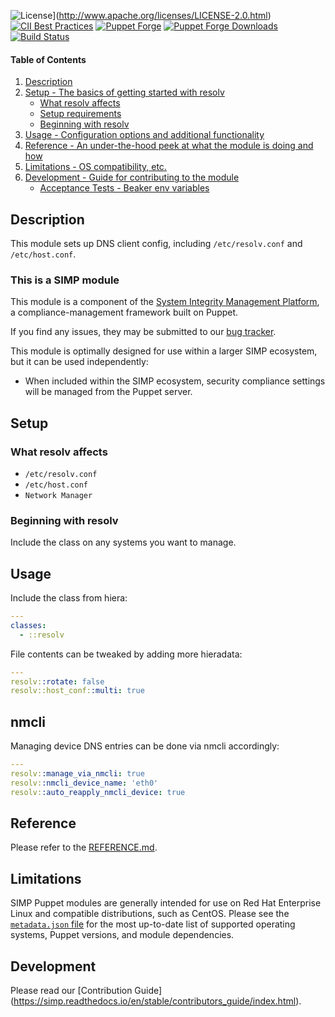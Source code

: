 ![License](https://img.shields.io/:license-apache-blue.svg)](http://www.apache.org/licenses/LICENSE-2.0.html)
[![CII Best Practices](https://bestpractices.coreinfrastructure.org/projects/73/badge)](https://bestpractices.coreinfrastructure.org/projects/73)
[![Puppet Forge](https://img.shields.io/puppetforge/v/simp/resolv.svg)](https://forge.puppetlabs.com/simp/resolv)
[![Puppet Forge Downloads](https://img.shields.io/puppetforge/dt/simp/resolv.svg)](https://forge.puppetlabs.com/simp/resolv)
[![Build Status](https://travis-ci.org/simp/pupmod-simp-resolv.svg)](https://travis-ci.org/simp/pupmod-simp-resolv)

#### Table of Contents

1. [Description](#description)
2. [Setup - The basics of getting started with resolv](#setup)
    * [What resolv affects](#what-resolv-affects)
    * [Setup requirements](#setup-requirements)
    * [Beginning with resolv](#beginning-with-resolv)
3. [Usage - Configuration options and additional functionality](#usage)
4. [Reference - An under-the-hood peek at what the module is doing and how](#reference)
5. [Limitations - OS compatibility, etc.](#limitations)
6. [Development - Guide for contributing to the module](#development)
    * [Acceptance Tests - Beaker env variables](#acceptance-tests)


## Description

This module sets up DNS client config, including `/etc/resolv.conf` and `/etc/host.conf`.


### This is a SIMP module

This module is a component of the [System Integrity Management Platform](https://simp-project.com),
a compliance-management framework built on Puppet.

If you find any issues, they may be submitted to our [bug tracker](https://simp-project.atlassian.net/).

This module is optimally designed for use within a larger SIMP ecosystem, but it can be used independently:

 * When included within the SIMP ecosystem, security compliance settings will be managed from the Puppet server.


## Setup


### What resolv affects

  * `/etc/resolv.conf`
  * `/etc/host.conf`
  * `Network Manager`


### Beginning with resolv

Include the class on any systems you want to manage.


## Usage

Include the class from hiera:

```yaml
---
classes:
  - ::resolv
```

File contents can be tweaked by adding more hieradata:

```yaml
---
resolv::rotate: false
resolv::host_conf::multi: true
```

## nmcli

Managing device DNS entries can be done via nmcli accordingly:

```yaml
---
resolv::manage_via_nmcli: true
resolv::nmcli_device_name: 'eth0'
resolv::auto_reapply_nmcli_device: true
```

## Reference

Please refer to the [REFERENCE.md](./REFERENCE.md).

## Limitations

SIMP Puppet modules are generally intended for use on Red Hat Enterprise Linux and compatible distributions, such as CentOS. Please see the [`metadata.json` file](./metadata.json) for the most up-to-date list of supported operating systems, Puppet versions, and module dependencies.


## Development

Please read our [Contribution Guide] (https://simp.readthedocs.io/en/stable/contributors_guide/index.html).
